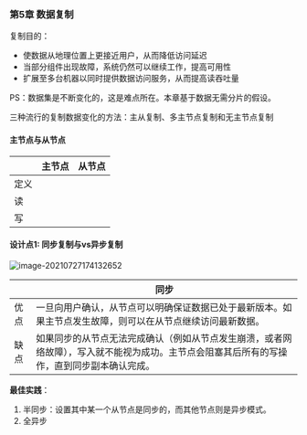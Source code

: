 ### 第5章 数据复制



复制目的：

+ 使数据从地理位置上更接近用户，从而降低访问延迟
+ 当部分组件出现故障，系统仍然可以继续工作，提高可用性
+ 扩展至多台机器以同时提供数据访问服务，从而提高读吞吐量



PS：数据集是不断变化的，这是难点所在。本章基于数据无需分片的假设。

三种流行的复制数据变化的方法：主从复制、多主节点复制和无主节点复制



#### 主节点与从节点

|      | 主节点 | 从节点 |
| ---- | ------ | ------ |
| 定义 |        |        |
| 读   |        |        |
| 写   |        |        |



#### 设计点1: 同步复制与vs异步复制

![image-20210727174132652](/Users/wyy/Documents/notes/image-20210727174132652.png)

|      | 同步                                                         |
| ---- | ------------------------------------------------------------ |
| 优点 | 一旦向用户确认，从节点可以明确保证数据已处于最新版本。如果主节点发生故障，则可以在从节点继续访问最新数据。 |
| 缺点 | 如果同步的从节点无法完成确认（例如从节点发生崩溃，或者网络故障），写入就不能视为成功。主节点会阻塞其后所有的写操作，直到同步副本确认完成。 |

 **最佳实践**：

1. 半同步：设置其中某一个从节点是同步的，而其他节点则是异步模式。
2. 全异步





